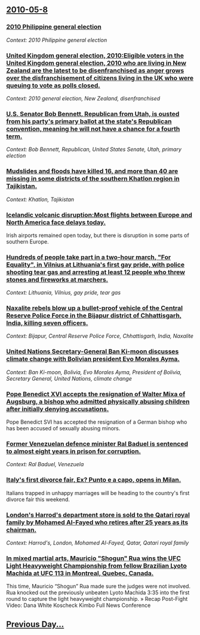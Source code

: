 ## [2010-05-8](/news/2010/05/8/index.md)

### [2010 Philippine general election](/news/2010/05/8/2010-philippine-general-election.md)
_Context: 2010 Philippine general election_

### [United Kingdom general election, 2010:Eligible voters in the United Kingdom general election, 2010 who are living in New Zealand are the latest to be disenfranchised as anger grows over the disfranchisement of citizens living in the UK who were queuing to vote as polls closed. ](/news/2010/05/8/united-kingdom-general-election-2010-peligible-voters-in-the-united-kingdom-general-election-2010-who-are-living-in-new-zealand-are-the-la.md)
_Context: 2010 general election, New Zealand, disenfranchised_

### [U.S. Senator Bob Bennett, Republican from Utah, is ousted from his party's primary ballot at the state's Republican convention, meaning he will not have a chance for a fourth term. ](/news/2010/05/8/u-s-senator-bob-bennett-republican-from-utah-is-ousted-from-his-party-s-primary-ballot-at-the-state-s-republican-convention-meaning-he-w.md)
_Context: Bob Bennett, Republican, United States Senate, Utah, primary election_

### [Mudslides and floods have killed 16, and more than 40 are missing in some districts of the southern Khatlon region in Tajikistan. ](/news/2010/05/8/mudslides-and-floods-have-killed-16-and-more-than-40-are-missing-in-some-districts-of-the-southern-khatlon-region-in-tajikistan.md)
_Context: Khatlon, Tajikistan_

### [Icelandic volcanic disruption:Most flights between Europe and North America face delays today. ](/news/2010/05/8/icelandic-volcanic-disruption-pmost-flights-between-europe-and-north-america-face-delays-today.md)
Irish airports remained open today, but there is disruption in some parts of southern Europe.

### [Hundreds of people take part in a two-hour march, "For Equality", in Vilnius at Lithuania's first gay pride, with police shooting tear gas and arresting at least 12 people who threw stones and fireworks at marchers. ](/news/2010/05/8/hundreds-of-people-take-part-in-a-two-hour-march-for-equality-in-vilnius-at-lithuania-s-first-gay-pride-with-police-shooting-tear-gas-a.md)
_Context: Lithuania, Vilnius, gay pride, tear gas_

### [Naxalite rebels blow up a bullet-proof vehicle of the Central Reserve Police Force in the Bijapur district of Chhattisgarh, India, killing seven officers. ](/news/2010/05/8/naxalite-rebels-blow-up-a-bullet-proof-vehicle-of-the-central-reserve-police-force-in-the-bijapur-district-of-chhattisgarh-india-killing-s.md)
_Context: Bijapur, Central Reserve Police Force, Chhattisgarh, India, Naxalite_

### [United Nations Secretary-General Ban Ki-moon discusses climate change with Bolivian president Evo Morales Ayma. ](/news/2010/05/8/united-nations-secretary-general-ban-ki-moon-discusses-climate-change-with-bolivian-president-evo-morales-ayma.md)
_Context: Ban Ki-moon, Bolivia, Evo Morales Ayma, President of Bolivia, Secretary General, United Nations, climate change_

### [Pope Benedict XVI accepts the resignation of Walter Mixa of Augsburg, a bishop who admitted physically abusing children after initially denying accusations. ](/news/2010/05/8/pope-benedict-xvi-accepts-the-resignation-of-walter-mixa-of-augsburg-a-bishop-who-admitted-physically-abusing-children-after-initially-deny.md)
Pope Benedict SVI has accepted the resignation of a German bishop who has been accused of sexually abusing minors.

### [Former Venezuelan defence minister Ral Baduel is sentenced to almost eight years in prison for corruption. ](/news/2010/05/8/former-venezuelan-defence-minister-raul-baduel-is-sentenced-to-almost-eight-years-in-prison-for-corruption.md)
_Context: Ral Baduel, Venezuela_

### [Italy's first divorce fair,  Ex? Punto e a capo, opens in Milan. ](/news/2010/05/8/italy-s-first-divorce-fair-ex-punto-e-a-capo-opens-in-milan.md)
Italians trapped in unhappy marriages will be heading to the country&#039;s first divorce fair this weekend.

### [London's Harrod's department store is sold to the Qatari royal family by Mohamed Al-Fayed who retires after 25 years as its chairman. ](/news/2010/05/8/london-s-harrod-s-department-store-is-sold-to-the-qatari-royal-family-by-mohamed-al-fayed-who-retires-after-25-years-as-its-chairman.md)
_Context: Harrod's, London, Mohamed Al-Fayed, Qatar, Qatari royal family_

### [In mixed martial arts, Mauricio "Shogun" Rua wins the UFC Light Heavyweight Championship from fellow Brazilian Lyoto Machida at UFC 113 in Montreal, Quebec, Canada.  ](/news/2010/05/8/in-mixed-martial-arts-mauricio-shogun-rua-wins-the-ufc-light-heavyweight-championship-from-fellow-brazilian-lyoto-machida-at-ufc-113-in-m.md)
This time, Mauricio “Shogun” Rua made sure the judges were not involved. Rua knocked out the previously unbeaten Lyoto Machida 3:35 into the first round to capture the light heavyweight championship. » Recap Post-Fight Video: Dana White Koscheck Kimbo Full News Conference

## [Previous Day...](/news/2010/05/7/index.md)

